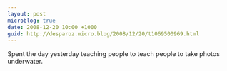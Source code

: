 ```yaml
---
layout: post
microblog: true
date: 2008-12-20 10:00 +1000
guid: http://desparoz.micro.blog/2008/12/20/t1069500969.html
---
```

Spent the day yesterday teaching people to teach people to take photos underwater.
